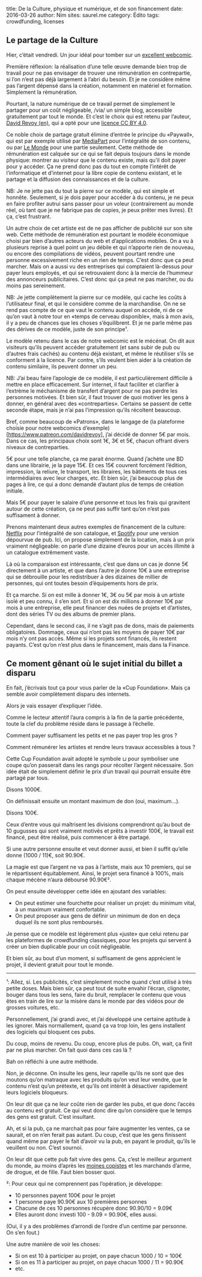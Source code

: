 title: De la Culture, physique et numérique, et de son financement
date: 2016-03-26
author: Nim
sites: saurel.me
category: Édito
tags: crowdfunding, licenses

## Le partage de la Culture

Hier, c’était vendredi. Un jour idéal pour tomber sur un [excellent webcomic](http://www.peppercarrot.com/fr/article364/episode-15-the-crystal-ball).

Première réflexion: la réalisation d’une telle œuvre demande bien trop de travail pour ne pas envisager de trouver une rémunération en contrepartie, si l’on n’est pas déjà largement à l’abri du besoin. Et je ne considère même pas l’argent dépensé dans la création, notamment en matériel et formation. Simplement la rémunération.

Pourtant, la nature numérique de ce travail permet de simplement le partager pour un coût négligeable, /via/ un simple blog, accessible gratuitement par tout le monde. Et c’est le choix qui est retenu par l’auteur, [David Revoy (en)](http://www.davidrevoy.com/), qui a opté pour une [licence CC BY 4.0](https://creativecommons.org/licenses/by/4.0/deed.fr).

Ce noble choix de partage gratuit élimine d’entrée le principe du «Paywall», qui est par exemple utilisé par [MediaPart](https://www.mediapart.fr/abonnement) pour l’intégralité de son contenu, ou par [Le Monde](http://www.lemonde.fr/abo/) pour une partie seulement. Cette méthode de rémunération est calquée sur ce qui se fait depuis toujours dans le monde physique: montrer au visiteur que le contenu existe, mais qu’il doit payer pour y accéder. Ça ne prend donc pas du tout en compte l’intérêt de l’informatique et d’internet pour la libre copie de contenu existant, et le partage et la diffusion des connaissances et de la culture.

NB: Je ne jette pas du tout la pierre sur ce modèle, qui est simple et honnête. Seulement, si je dois payer pour accéder à du contenu, je ne peux en faire profiter autrui sans passer pour un voleur (contrairement au monde réel, où tant que je ne fabrique pas de copies, je peux prêter mes livres). Et ça, c’est frustrant.

Un autre choix de cet artiste est de ne pas afficher de publicité sur son site web. Cette méthode de rémunération est pourtant le modèle économique choisi par bien d’autres acteurs du web et d’applications mobiles. On a vu à plusieurs reprise à quel point un jeu débile et qui n’apporte rien de nouveau, ou encore des compilations de vidéos, peuvent pourtant rendre une personne excessivement riche en un rien de temps. C’est donc que ça peut marcher. Mais on a aussi vu des entreprises qui comptaient là-dessus pour payer leurs employés, et qui se retrouvaient donc à la mercie de l’hummeur des annonceurs publicitaires. C’est donc qui ça peut ne pas marcher, ou du moins pas sereinement.

NB: Je jette complètement la pierre sur ce modèle, qui cache les coûts à l’utilisateur final, et qui le considère comme de la marchandise. On ne se rend pas compte de ce que vaut le contenu auquel on accède, ni de ce qu’on vaut à notre tour en «temps de cerveau disponible», mais à mon avis, il y a peu de chances que les choses s’équilibrent. Et je ne parle même pas des dérives de ce modèle, juste de son principe¹.

Le modèle retenu dans le cas de notre webcomic est le mécénat. On dit aux visiteurs qu’ils peuvent accéder gratuitement (et sans subir de pub ou d’autres frais cachés) au contenu déjà existant, et même le réutiliser s’ils se conforment à la licence. Par contre, s’ils veulent bien aider à la création de contenu similaire, ils peuvent donner un peu.

NB: J’ai beau faire l’apologie de ce modèle, il est particulièrement difficile à mettre en place efficacement. Sur internet, il faut faciliter et clarifier à l’extrème le méchanisme de transfert d’argent pour ne pas perdre les personnes motivées. Et bien sûr, il faut trouver de quoi motiver les gens à donner, en général avec des «contreparties». Certains se passent de cette seconde étape, mais je n’ai pas l’impression qu’ils récoltent beaucoup.

Bref, comme beaucoup de «Patrons», dans le langage de (la plateforme choisie pour notre webcomics d’exemple)[https://www.patreon.com/davidrevoy], j’ai décidé de donner 5€ par mois. Dans ce cas, les principaux choix sont 1€, 3€ et 5€, chacun offrant divers niveaux de contreparties.

5€ pour une telle planche, ça me parait énorme. Quand j’achète une BD dans une librairie, je la paye 15€. Et ces 15€ couvrent forcément l’édition, impression, la reliure, le transport, les libraires, les bâtiments de tous ces intermédiaires avec leur charges, etc. Et bien sûr, j’ai beaucoup plus de pages à lire, ce qui a donc demandé d’autant plus de temps de création initiale.

Mais 5€ pour payer le salaire d’une personne et tous les frais qui gravitent autour de cette création, ça ne peut pas suffir tant qu’on n’est pas suffisament à donner.

Prenons maintenant deux autres exemples de financement de la culture: [Netflix](https://www.netflix.com/fr/) pour l’intégralité de son catalogue, et [Spotify](https://www.spotify.com/fr/premium/) pour une version dépourvue de pub. Ici, on propose simplement de la location, mais à un prix vraiment négligeable: on parle d’une dizaine d’euros pour un accès illimité à un catalogue extrêmement vaste.

Là où la comparaison est intéressante, c’est que dans un cas je donne 5€ directement à un artiste, et que dans l’autre je donne 10€ à une entreprise qui se débrouille pour les redistribuer à des dizaines de millier de personnes, qui ont toutes besoin d’équipements hors de prix.

Et ça marche. Si on est mille à donner 1€, 3€ ou 5€ par mois à un artiste isolé et peu connu, il s’en sort. Et si on est dix millions à donner 10€ par mois à une entreprise, elle peut financer des nuées de projets et d’artistes, dont des séries TV ou des albums de premier plans.

Cependant, dans le second cas, il ne s’agit pas de dons, mais de paiements obligatoires. Dommage, ceux qui n’ont pas les moyens de payer 10€ par mois n’y ont pas accès. Même si les projets sont financés, ils restent payants. C’est qu’on n’est plus dans le financement, mais dans la Finance.

## Ce moment gênant où le sujet initial du billet a disparu

En fait, j’écrivais tout ça pour vous parler de la «Cup Foundation». Mais ça semble avoir complètement disparu des internets.

Alors je vais essayer d’expliquer l’idée.

Comme le lecteur attentif l’aura compris à la fin de la partie précédente, toute la clef du problème réside dans le passage à l’échelle.

Comment payer suffisament les petits et ne pas payer trop les gros ?

Comment rémunérer les artistes et rendre leurs travaux accessibles à tous ?

Cette Cup Foundation avait adopté le symbole ⊔ pour symboliser une coupe qu’on passerait dans les rangs pour récolter l’argent nécessaire. Son idée était de simplement définir le prix d’un travail qui pourrait ensuite être partagé par tous.

Disons 1000€.

On définissait ensuite un montant maximum de don (oui, maximum…).

Disons 100€.

Ceux d’entre vous qui maîtrisent les divisions comprendront qu’au bout de 10 gugusses qui sont vraiment motivés et prêts à investir 100€, le travail est financé, peut être réalisé, puis commencer à être partagé.

Si une autre personne ensuite et veut donner aussi, et bien il suffit qu’elle donne (1000 / 11)€, soit 90.90€.

La magie est que l’argent ne va pas à l’artiste, mais aux 10 premiers, qui se le répartissent équitablement. Ainsi, le projet sera financé à 100%, mais chaque mécène n’aura déboursé 90.90€².

On peut ensuite développer cette idée en ajoutant des variables:

- On peut estimer une fourchette pour réaliser un projet: du minimum vital, à un maximum vraiment confortable.
- On peut proposer aux gens de définir un minimum de don en deça duquel ils ne sont plus remboursés.

Je pense que ce modèle est légèrement plus «juste» que celui retenu par les plateformes de crowdfunding classiques, pour les projets qui servent à créer un bien duplicable pour un coût négligeable.

Et bien sûr, au bout d’un moment, si suffisament de gens apprécient le projet, il devient gratuit pour tout le monde.

---

¹: Allez, si. Les publicités, c’est simplement moche quand c’est utilisé à très petite doses. Mais bien sûr, ça peut tout de suite envahir l’écran, clignoter, bouger dans tous les sens, faire du bruit, remplacer le contenu que vous êtes en train de lire sur la misère dans le monde par des vidéos pour de grosses voitures, etc.

Personnellement, j’ai grandi avec, et j’ai développé une certaine aptitude à les ignorer. Mais normallement, quand ça va trop loin, les gens installent des logiciels qui bloquent ces pubs.

Du coup, moins de revenu. Du coup, encore plus de pubs. Oh, wait, ça finit par ne plus marcher. On fait quoi dans ces cas là ?

Bah on réfléchi à une autre méthode.

Non, je déconne. On insulte les gens, leur rapelle qu’ils ne sont que des moutons qu’on matraque avec les produits qu’on veut leur vendre, que le contenu n’est qu’un prétexte, et qu’ils ont intérêt à désactiver rapidement leurs logiciels bloqueurs.

On leur dit que ça ne leur coûte rien de garder les pubs, et que donc l’accès au contenu est gratuit. Ce qui veut donc dire qu’on considère que le temps des gens est gratuit. C’est insultant.

Ah, et si la pub, ça ne marchait pas pour faire augmenter les ventes, ça se saurait, et on n’en ferait pas autant. Du coup, c’est que les gens finissent quand même par payer le fait d’avoir vu la pub, en payant le produit, qu’ils le veuillent ou non. C’est sournoi.

On leur dit que cette pub fait vivre des gens. Ça, c’est le meilleur argument du monde, au moins d’après les [moines copistes](https://fr.wikipedia.org/wiki/Copiste) et les marchands d’arme, de drogue, et de fille. Faut bien bosser quoi.


²: Pour ceux qui ne comprennent pas l’opération, je développe:

- 10 personnes payent 100€ pour le projet
- 1 personne paye 90.90€ aux 10 premières personnes
- Chacune de ces 10 personnes récupère donc 90.90/10 = 9.09€
- Elles auront donc investi 100 - 9.09 = 90.90€, elles aussi.

(Oui, il y a des problèmes d’arrondi de l’ordre d’un centime par personne. On s’en fout.)

Une autre manière de voir les choses:

- Si on est 10 à participer au projet, on paye chacun 1000 / 10 = 100€
- Si on es 11 à participer au projet, on paye chacun 1000 / 11 = 90.90€
- etc.

